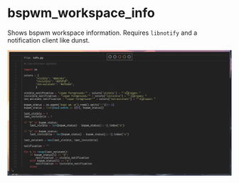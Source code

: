 # bspwm_workspace_info
Shows bspwm workspace information. Requires `libnotify` and a notification client like dunst.

![Screenshot](./screenshot.png?raw=true)
